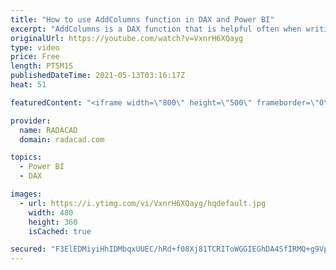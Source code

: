 ```yaml
---
title: "How to use AddColumns function in DAX and Power BI"
excerpt: "AddColumns is a DAX function that is helpful often when writing calculations in Power BI. In this article and video, I’ll explain how you can use it to add calculated columns on the fly to the virtual tables in measures or directly in a table. download the Power BI file from my blog article here: https://radacad.com/how-to-use-addcolumns-function-in-dax-and-power-bi"
originalUrl: https://youtube.com/watch?v=VxnrH6XQayg
type: video
price: Free
length: PT5M1S
publishedDateTime: 2021-05-13T03:16:17Z
heat: 51

featuredContent: "<iframe width=\"800\" height=\"500\" frameborder=\"0\" src=\"https://www.youtube.com/embed/VxnrH6XQayg\" allow=\"accelerometer; autoplay; encrypted-media; gyroscope; picture-in-picture\" allowfullscreen></iframe>"

provider:
  name: RADACAD
  domain: radacad.com

topics:
  - Power BI
  - DAX

images:
  - url: https://i.ytimg.com/vi/VxnrH6XQayg/hqdefault.jpg
    width: 480
    height: 360
    isCached: true

secured: "F3ElEDMiyiHhIDMbqxUUEC/hRd+f08Xj81TCRIToWGGIEGhDA4SfIRMQ+g9VpKuvR+RiXlhN4MgPwoTP0KXnIH/KfLbLbCA9pXYp09IfmYQumLaAkHAaYGwIYmzQtQsvcLSVgUgzm+rqFkanz6FBjaILwrCNKvFaYigJobOruUjCGwgIppqgiQQ+6Rpl3kzQK/p9K0ego/MWgjMaWyweOuxtQByMvodizXQXd0vbFWcof0DEDORIDB5q9ouRO6X4pourCsFl7Xgnx9Af/VUTVuG4QZmO40BGwK1MnukSKmhKPBDG3Q3OQJ3YoHvLFRP0EfZtp9IV82nev7pQ+ExB5YslDi4d9M8fgWZL9Lbn1qiY4hMguHd/b8q+Zn2171HsldkRj0KoJab44tHWOu7ocjEjnQrIl0XfX+1i+iYNQcE=;ftooX4RuSNYCQsoY5YsuRA=="
---
```


